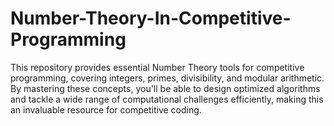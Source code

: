 # Number-Theory-In-Competitive-Programming
This repository provides essential Number Theory tools for competitive programming, covering integers, primes, divisibility, and modular arithmetic. By mastering these concepts, you'll be able to design optimized algorithms and tackle a wide range of computational challenges efficiently, making this an invaluable resource for competitive coding.
